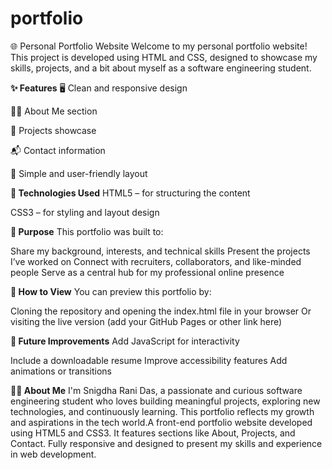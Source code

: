 # portfolio
🌐 Personal Portfolio Website
Welcome to my personal portfolio website! This project is developed using HTML and CSS, designed to showcase my skills, projects, and a bit about myself as a software engineering student.

**✨ Features**
🖥️ Clean and responsive design

👩‍💻 About Me section

📂 Projects showcase

📬 Contact information

🌙 Simple and user-friendly layout

**🔧 Technologies Used**
HTML5 – for structuring the content

CSS3 – for styling and layout design

**🎯 Purpose**
This portfolio was built to:

Share my background, interests, and technical skills
Present the projects I’ve worked on
Connect with recruiters, collaborators, and like-minded people
Serve as a central hub for my professional online presence

**🚀 How to View**
You can preview this portfolio by:

Cloning the repository and opening the index.html file in your browser
Or visiting the live version (add your GitHub Pages or other link here)

**📌 Future Improvements**
Add JavaScript for interactivity

Include a downloadable resume
Improve accessibility features
Add animations or transitions

**🙋‍♀️ About Me**
I'm Snigdha Rani Das, a passionate and curious software engineering student who loves building meaningful projects, exploring new technologies, and continuously learning. This portfolio reflects my growth and aspirations in the tech world.A front-end portfolio website developed using HTML5 and CSS3. It features sections like About, Projects, and Contact. Fully responsive and designed to present my skills and experience in web development.
